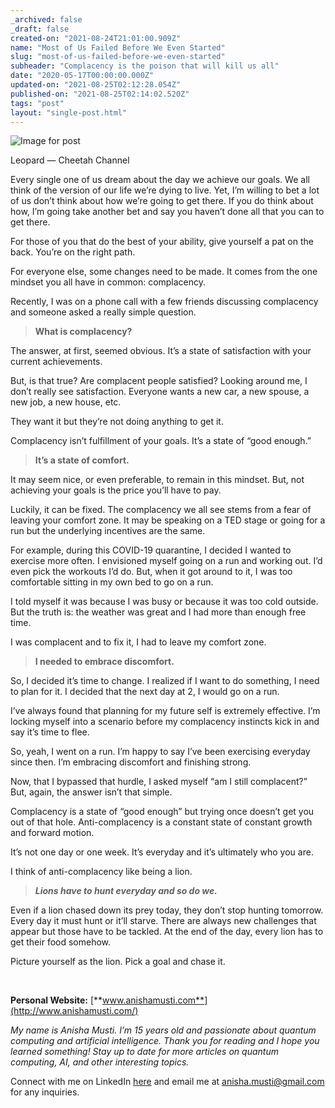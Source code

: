 ```yaml
---
_archived: false
_draft: false
created-on: "2021-08-24T21:01:00.909Z"
name: "Most of Us Failed Before We Even Started"
slug: "most-of-us-failed-before-we-even-started"
subheader: "Complacency is the poison that will kill us all"
date: "2020-05-17T00:00:00.000Z"
updated-on: "2021-08-25T02:12:28.054Z"
published-on: "2021-08-25T02:14:02.520Z"
tags: "post"
layout: "single-post.html"
---
```


![Image for post](https://uploads-ssl.webflow.com/61241da8381f9c35320e4962/61255df4a6177cdba01eea85_0*sYcG8Me2Q4TCnmP1.jpeg)

Leopard — Cheetah Channel

Every single one of us dream about the day we achieve our goals. We all think of the version of our life we’re dying to live. Yet, I’m willing to bet a lot of us don’t think about how we’re going to get there. If you do think about how, I’m going take another bet and say you haven’t done all that you can to get there.

For those of you that do the best of your ability, give yourself a pat on the back. You’re on the right path.

For everyone else, some changes need to be made. It comes from the one mindset you all have in common: complacency.

Recently, I was on a phone call with a few friends discussing complacency and someone asked a really simple question.

> **What is complacency?**

The answer, at first, seemed obvious. It’s a state of satisfaction with your current achievements.

But, is that true? Are complacent people satisfied? Looking around me, I don’t really see satisfaction. Everyone wants a new car, a new spouse, a new job, a new house, etc.

They want it but they’re not doing anything to get it.

Complacency isn’t fulfillment of your goals. It’s a state of “good enough.”

> **It’s a state of comfort.**

It may seem nice, or even preferable, to remain in this mindset. But, not achieving your goals is the price you’ll have to pay.

Luckily, it can be fixed. The complacency we all see stems from a fear of leaving your comfort zone. It may be speaking on a TED stage or going for a run but the underlying incentives are the same.

For example, during this COVID-19 quarantine, I decided I wanted to exercise more often. I envisioned myself going on a run and working out. I’d even pick the workouts I’d do. But, when it got around to it, I was too comfortable sitting in my own bed to go on a run.

I told myself it was because I was busy or because it was too cold outside. But the truth is: the weather was great and I had more than enough free time.

I was complacent and to fix it, I had to leave my comfort zone.

> **I needed to embrace discomfort.**

So, I decided it’s time to change. I realized if I want to do something, I need to plan for it. I decided that the next day at 2, I would go on a run.

I’ve always found that planning for my future self is extremely effective. I’m locking myself into a scenario before my complacency instincts kick in and say it’s time to flee.

So, yeah, I went on a run. I’m happy to say I’ve been exercising everyday since then. I’m embracing discomfort and finishing strong.

Now, that I bypassed that hurdle, I asked myself “am I still complacent?” But, again, the answer isn’t that simple.

Complacency is a state of “good enough” but trying once doesn’t get you out of that hole. Anti-complacency is a constant state of constant growth and forward motion.

It’s not one day or one week. It’s everyday and it’s ultimately who you are.

I think of anti-complacency like being a lion.

> **_Lions have to hunt everyday and so do we._**

Even if a lion chased down its prey today, they don’t stop hunting tomorrow. Every day it must hunt or it’ll starve. There are always new challenges that appear but those have to be tackled. At the end of the day, every lion has to get their food somehow.

Picture yourself as the lion. Pick a goal and chase it.

‍

‍**Personal Website:** [**www.anishamusti.com**](http://www.anishamusti.com/)

_My name is Anisha Musti. I’m 15 years old and passionate about quantum computing and artificial intelligence. Thank you for reading and I hope you learned something! Stay up to date for more articles on quantum computing, AI, and other interesting topics._

Connect with me on LinkedIn [here](https://www.linkedin.com/in/anisha-musti-056703180/) and email me at anisha.musti@gmail.com for any inquiries.
